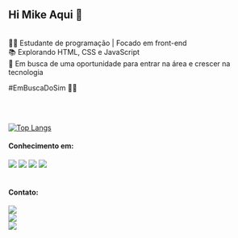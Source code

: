 ## Hi Mike Aqui 👋

<br>

<div>
👨‍💻 Estudante de programação | Focado em front-end
  <br>
📚 Explorando HTML, CSS e JavaScript
  <br>
🚀 Em busca de uma oportunidade para entrar na área e crescer na tecnologia
</div>

<p>
  #EmBuscaDoSim 🧑‍💻
</p>
<br><br>


[![Top Langs](https://github-readme-stats.vercel.app/api/top-langs/?username=mikearaujo96)](https://github.com/anuraghazra/github-readme-stats)
<div>
  <h4>
    Conhecimento em: 
  </h4>
  <img src="https://img.shields.io/badge/HTML5-E34F26?style=for-the-badge&logo=html5&logoColor=white"/>
  <img src="https://img.shields.io/badge/CSS3-1572B6?style=for-the-badge&logo=css3&logoColor=white"/>
  <img src="https://img.shields.io/badge/JavaScript-F7DF1E?style=for-the-badge&logo=javascript&logoColor=black"/>  
  <img src="https://img.shields.io/badge/GitHub-100000?style=for-the-badge&logo=github&logoColor=white"/>
</div>

<br>
<div>
  <h4>
    Contato: 
  </h4>
  <a href="https://api.whatsapp.com/send?phone=5511983955598&text=Oiiie%20vim%20atrav%C3%A9s%20do%20seu%20Github" target="_black">
    <img src="https://img.shields.io/badge/WhatsApp-25D366?style=for-the-badge&logo=whatsapp&logoColor=white"/>    
  </a>
  <br>
  <a href="mailto:contato.mikearaujo@gmail.com" target="_black">
    <img src="https://img.shields.io/badge/Gmail-D14836?style=for-the-badge&logo=gmail&logoColor=white"/>   
  </a>
  <br>
  <a href="#" target="_black">
    <img src="https://img.shields.io/badge/website-000000?style=for-the-badge&logo=About.me&logoColor=white"/>    
  </a>
</div>


